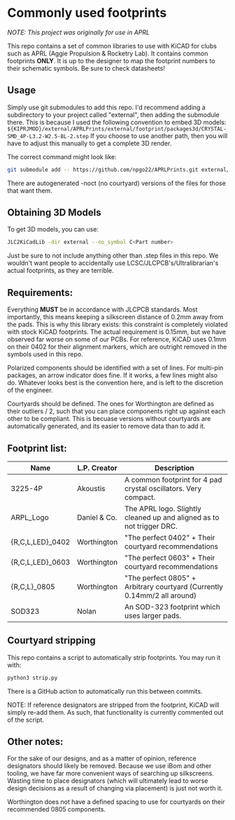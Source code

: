 # Commonly used footprints
*NOTE: This project was originally for use in APRL*

This repo contains a set of common libraries to use with KiCAD for clubs such as APRL (Aggie Propulsion & Rocketry Lab). It contains common footprints **ONLY**. It is up to the designer to map the footprint numbers to their schematic symbols. Be sure to check datasheets!

## Usage
Simply use git submodules to add this repo. I'd recommend adding a subdirectory to your project called "external", then adding the submodule there. This is because I used the following convention to embed 3D models:
`${KIPRJMOD}/external/APRLPrints/external/footprint/packages3d/CRYSTAL-SMD_4P-L3.2-W2.5-BL-2.step`
If you choose to use another path, then you will have to adjust this manually to get a complete 3D render.

The correct command might look like:
```bash
git submodule add -- https://github.com/npgo22/APRLPrints.git external/APRLPrints
```

There are autogenerated -noct (no courtyard) versions of the files for those that want them.

## Obtaining 3D Models
To get 3D models, you can use: 
```bash
JLC2KiCadLib -dir external --no_symbol C<Part number>
```
Just be sure to not include anything other than .step files in this repo. We wouldn't want people to accidentally use LCSC/JLCPCB's/Ultralibrarian's actual footprints, as they are terrible.

## Requirements:
Everything **MUST** be in accordance with JLCPCB standards. Most importantly, this means keeping a silkscreen distance of 0.2mm away from the pads. This is why this library exists: this constraint is completely violated with stock KiCAD footprints. The actual requirement is 0.15mm, but we have observed far worse on some of our PCBs. For reference, KiCAD uses 0.1mm on their 0402 for their alignment markers, which are outright removed in the symbols used in this repo.

Polarized components should be identified with a set of lines. For multi-pin packages, an arrow indicator does fine. If it works, a few lines might also do. Whatever looks best is the convention here, and is left to the discretion of the engineer.

Courtyards should be defined. The ones for Worthington are defined as their outliers / 2, such that you can place components right up against each other to be compliant. This is becuase versions without courtyards are automatically generated, and its easier to remove data than to add it.


## Footprint list:

| Name    | L.P. Creator  | Description                                                   |
|---------|----------|---------------------------------------------------------------|
| 3225-4P | Akoustis | A common footprint for 4 pad crystal oscillators. Very compact. |
| ARPL_Logo | Daniel & Co. | The APRL logo. Slightly cleaned up and aligned as to not trigger DRC. |
| {R,C,L,LED}_0402 |Worthington | "The perfect 0402" + Their courtyard recommendations |
| {R,C,L,LED}_0603 |Worthington | "The perfect 0603" + Their courtyard recommendations |
| {R,C,L}_0805 |Worthington | "The perfect 0805"  + Arbitrary courtyard (Currently 0.14mm/2 all around) |
| SOD323 | Nolan | An SOD-323 footprint which uses larger pads. |


## Courtyard stripping
This repo contains a script to automatically strip footprints. You may run it with:
```bash
python3 strip.py
```
There is a GitHub action to automatically run this between commits.

NOTE: If reference designators are stripped from the footprint, KiCAD will simply re-add them. As such, that functionality is currently commented out of the script.

## Other notes:
For the sake of our designs, and as a matter of opinion, reference designators should likely be removed. Because we use iBom and other tooling, we have far more convenient ways of searching up silkscreens. Wasting time to place designators (which will ultimately lead to worse design decisions as a result of changing via placement) is just not worth it.

Worthington does not have a defined spacing to use for courtyards on their recommended 0805 components.
